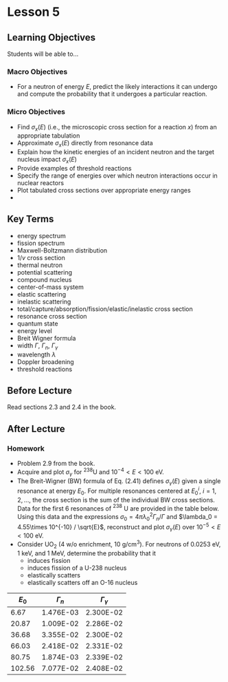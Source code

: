 # Lesson 5

## Learning Objectives

Students will be able to...

### Macro Objectives

 - For a neutron of energy $E$, predict the likely interactions it can undergo and compute
   the probability that it undergoes a particular reaction.

### Micro Objectives

 - Find $\sigma_x(E)$ (i.e., the microscopic cross section for a reaction $x$) from an appropriate tabulation
 - Approximate $\sigma_x(E)$ directly from resonance data
 - Explain how the kinetic energies of an incident neutron and the target nucleus impact $\sigma_x(E)$
 - Provide examples of threshold reactions
 - Specify the range of energies over which neutron interactions occur in nuclear reactors
 - Plot tabulated cross sections over appropriate energy ranges
 - 

## Key Terms

 - energy spectrum
 - fission spectrum
 - Maxwell-Boltzmann distribution
 - $1/v$ cross section
 - thermal neutron
 - potential scattering 
 - compound nucleus
 - center-of-mass system
 - elastic scattering
 - inelastic scattering
 - total/capture/absorption/fission/elastic/inelastic cross section
 - resonance cross section
 - quantum state
 - energy level
 - Breit Wigner formula
 - width $\Gamma$, $\Gamma_n$, $\Gamma_{\gamma}$
 - wavelength $\lambda$
 - Doppler broadening
 - threshold reactions


## Before Lecture

Read sections 2.3 and 2.4 in the book.

## After Lecture

### Homework

 - Problem 2.9 from the book.
 - Acquire and plot $\sigma_{\gamma}$ for ${}^{238}$U and $10^{-4} < E  < 100$ eV.
 - The Breit-Wigner (BW) formula of Eq. (2.41) defines $\sigma_{\gamma}(E)$ given a single
   resonance at energy $E_0$.  For multiple resonances centered at $E_0^i$, $i = 1, 2, \ldots$,
   the cross section is the sum of the individual BW cross sections.  
   Data for the first 6 resonances of ${}^{238}$ U are provided in the table below.
   Using this data and the expressions $\sigma_0 = 4\pi \lambda_0^2 \Gamma_n/\Gamma$ and
   $\lambda_0 = 4.55\times 10^{-10} / \sqrt{E}$, reconstruct and plot $\sigma_{\gamma}(E)$ 
   over $10^{-5} < E  < 100$ eV.
 - Consider UO$_2$ (4 w/o enrichment, 10 g/cm$^3$).  For neutrons of 
    0.0253 eV, 1 keV, and 1 MeV, determine the probability that it
    - induces fission
    - induces fission of a U-238 nucleus
    - elastically scatters
    - elastically scatters off an O-16 nucleus


|  $E_0$    |   $\Gamma_n$  |  $\Gamma_{\gamma}$ |
|-----------|---------------|-------------|
|	6.67	|	1.476E-03	|	2.300E-02 |
|	20.87	|	1.009E-02	|	2.286E-02 |
|	36.68	|	3.355E-02	|	2.300E-02 |
|	66.03	|	2.418E-02	|	2.331E-02 |
|	80.75	|	1.874E-03	|	2.339E-02 |
|	102.56	|	7.077E-02	|	2.408E-02 |

   

